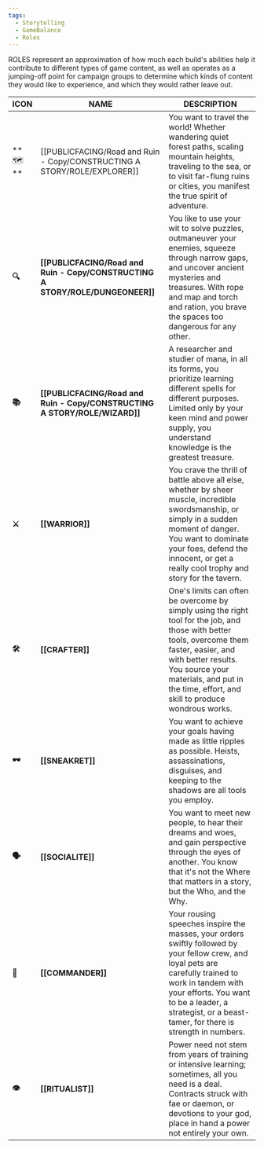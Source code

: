 ```yaml
---
tags:
  - Storytelling
  - GameBalance
  - Roles
---
```

ROLES represent an approximation of how much each build's abilities help it contribute to different types of game content, as well as operates as a jumping-off point for campaign groups to determine which kinds of content they would like to experience, and which they would rather leave out.

| ICON     | NAME               | DESCRIPTION                                                                                                                                                                                                                                                      |
| -------- | ------------------ | ---------------------------------------------------------------------------------------------------------------------------------------------------------------------------------------------------------------------------------------------------------------- |
| **🗺️ ** | [[PUBLICFACING/Road and Ruin - Copy/CONSTRUCTING A STORY/ROLE/EXPLORER]]       | You want to travel the world! Whether wandering quiet forest paths, scaling mountain heights, traveling to the sea, or to visit far-flung ruins or cities, you manifest the true spirit of adventure.                                                            |
| **🔍**   | **[[PUBLICFACING/Road and Ruin - Copy/CONSTRUCTING A STORY/ROLE/DUNGEONEER]]** | You like to use your wit to solve puzzles, outmaneuver your enemies, squeeze through narrow gaps, and uncover ancient mysteries and treasures. With rope and map and torch and ration, you brave the spaces too dangerous for any other.                         |
| **📚**   | **[[PUBLICFACING/Road and Ruin - Copy/CONSTRUCTING A STORY/ROLE/WIZARD]]**     | A researcher and studier of mana, in all its forms, you prioritize learning different spells for different purposes. Limited only by your keen mind and power supply, you understand knowledge is the greatest treasure.                                         |
| **⚔️**   | **[[WARRIOR]]**    | You crave the thrill of battle above all else, whether by sheer muscle, incredible swordsmanship, or simply in a sudden moment of danger. You want to dominate your foes, defend the innocent, or get a really cool trophy and story for the tavern.             |
| **🛠️**  | **[[CRAFTER]]**    | One's limits can often be overcome by simply using the right tool for the job, and those with better tools, overcome them faster, easier, and with better results. You source your materials, and put in the time, effort, and skill to produce wondrous works.  |
| **🕶️**  | **[[SNEAKRET]]**   | You want to achieve your goals having made as little ripples as possible. Heists, assassinations, disguises, and keeping to the shadows are all tools you employ.                                                                                                |
| **🗣️**  | **[[SOCIALITE]]**  | You want to meet new people, to hear their dreams and woes, and gain perspective through the eyes of another. You know that it's not the Where that matters in a story, but the Who, and the Why.                                                                |
| **👑**   | **[[COMMANDER]]**  | Your rousing speeches inspire the masses, your orders swiftly followed by your fellow crew, and loyal pets are carefully trained to work in tandem with your efforts. You want to be a leader, a strategist, or a beast-tamer, for there is strength in numbers. |
| **👁️**  | **[[RITUALIST]]**  | Power need not stem from years of training or intensive learning; sometimes, all you need is a deal. Contracts struck with fae or daemon, or devotions to your god, place in hand a power not entirely your own.                                                 |

 
